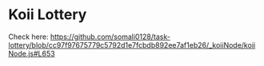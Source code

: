 # Koii Lottery

Check here: https://github.com/somali0128/task-lottery/blob/cc97f97675779c5792d1e7fcbdb892ee7af1eb26/_koiiNode/koiiNode.js#L653
